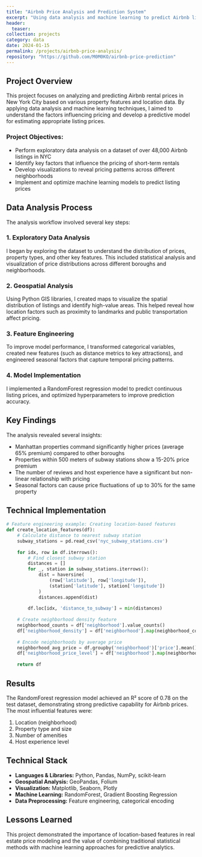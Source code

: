```yaml
---
title: "Airbnb Price Analysis and Prediction System"
excerpt: "Using data analysis and machine learning to predict Airbnb listing prices in New York City based on property features and location data."
header:
  teaser: 
collection: projects
category: data
date: 2024-01-15
permalink: /projects/airbnb-price-analysis/
repository: "https://github.com/M0M0KO/airbnb-price-prediction"
---
```


## Project Overview

This project focuses on analyzing and predicting Airbnb rental prices in New York City based on various property features and location data. By applying data analysis and machine learning techniques, I aimed to understand the factors influencing pricing and develop a predictive model for estimating appropriate listing prices.

### Project Objectives:

- Perform exploratory data analysis on a dataset of over 48,000 Airbnb listings in NYC
- Identify key factors that influence the pricing of short-term rentals
- Develop visualizations to reveal pricing patterns across different neighborhoods
- Implement and optimize machine learning models to predict listing prices

## Data Analysis Process

The analysis workflow involved several key steps:

### 1. Exploratory Data Analysis
I began by exploring the dataset to understand the distribution of prices, property types, and other key features. This included statistical analysis and visualization of price distributions across different boroughs and neighborhoods.

### 2. Geospatial Analysis
Using Python GIS libraries, I created maps to visualize the spatial distribution of listings and identify high-value areas. This helped reveal how location factors such as proximity to landmarks and public transportation affect pricing.

### 3. Feature Engineering
To improve model performance, I transformed categorical variables, created new features (such as distance metrics to key attractions), and engineered seasonal factors that capture temporal pricing patterns.

### 4. Model Implementation
I implemented a RandomForest regression model to predict continuous listing prices, and optimized hyperparameters to improve prediction accuracy.

## Key Findings

The analysis revealed several insights:

- Manhattan properties command significantly higher prices (average 65% premium) compared to other boroughs
- Properties within 500 meters of subway stations show a 15-20% price premium
- The number of reviews and host experience have a significant but non-linear relationship with pricing
- Seasonal factors can cause price fluctuations of up to 30% for the same property

## Technical Implementation

```python
# Feature engineering example: Creating location-based features
def create_location_features(df):
    # Calculate distance to nearest subway station
    subway_stations = pd.read_csv('nyc_subway_stations.csv')
    
    for idx, row in df.iterrows():
        # Find closest subway station
        distances = []
        for _, station in subway_stations.iterrows():
            dist = haversine(
                (row['latitude'], row['longitude']),
                (station['latitude'], station['longitude'])
            )
            distances.append(dist)
        
        df.loc[idx, 'distance_to_subway'] = min(distances)
        
    # Create neighborhood density feature
    neighborhood_counts = df['neighborhood'].value_counts()
    df['neighborhood_density'] = df['neighborhood'].map(neighborhood_counts)
    
    # Encode neighborhoods by average price
    neighborhood_avg_price = df.groupby('neighborhood')['price'].mean()
    df['neighborhood_price_level'] = df['neighborhood'].map(neighborhood_avg_price)
    
    return df
```

## Results

The RandomForest regression model achieved an R² score of 0.78 on the test dataset, demonstrating strong predictive capability for Airbnb prices. The most influential features were:

1. Location (neighborhood)
2. Property type and size
3. Number of amenities
4. Host experience level

## Technical Stack

- **Languages & Libraries:** Python, Pandas, NumPy, scikit-learn
- **Geospatial Analysis:** GeoPandas, Folium
- **Visualization:** Matplotlib, Seaborn, Plotly
- **Machine Learning:** RandomForest, Gradient Boosting Regression
- **Data Preprocessing:** Feature engineering, categorical encoding

## Lessons Learned

This project demonstrated the importance of location-based features in real estate price modeling and the value of combining traditional statistical methods with machine learning approaches for predictive analytics. 